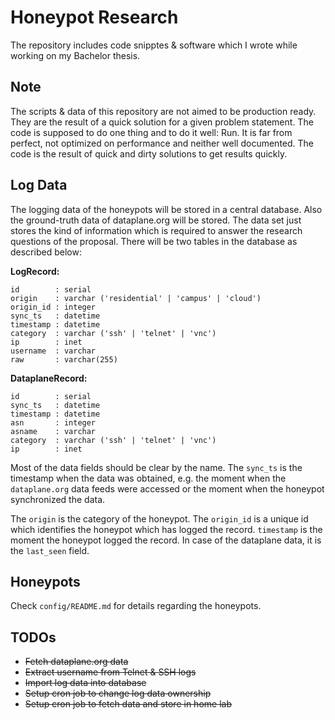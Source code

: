 # Honeypot Research

The repository includes code snipptes & software which I wrote while working on
my Bachelor thesis.

## Note

The scripts & data of this repository are not aimed to be production ready. They
are the result of a quick solution for a given problem statement. The code is
supposed to do one thing and to do it well: Run. It is far from perfect, not
optimized on performance and neither well documented. The code is the result of
quick and dirty solutions to get results quickly.


## Log Data

The logging data of the honeypots will be stored in a central database. Also the
ground-truth data of dataplane.org will be stored. The data set just stores the
kind of information which is required to answer the research questions of the
proposal. There will be two tables in the database as described below:

**LogRecord:**

```
id        : serial
origin    : varchar ('residential' | 'campus' | 'cloud')
origin_id : integer
sync_ts   : datetime
timestamp : datetime
category  : varchar ('ssh' | 'telnet' | 'vnc')
ip        : inet
username  : varchar
raw       : varchar(255)
```

**DataplaneRecord:**

```
id        : serial
sync_ts   : datetime
timestamp : datetime
asn       : integer
asname    : varchar
category  : varchar ('ssh' | 'telnet' | 'vnc')
ip        : inet
```

Most of the data fields should be clear by the name. The `sync_ts` is the
timestamp when the data was obtained, e.g. the moment when the `dataplane.org`
data feeds were accessed or the moment when the honeypot synchronized the data.

The `origin` is the category of the honeypot. The `origin_id` is a unique id
which identifies the honeypot which has logged the record. `timestamp` is the
moment the honeypot logged the record. In case of the dataplane data, it is the
`last_seen` field.


## Honeypots

Check `config/README.md` for details regarding the honeypots.


## TODOs

* ~~Fetch dataplane.org data~~
* ~~Extract username from Telnet & SSH logs~~
* ~~Import log data into database~~
* ~~Setup cron job to change log data ownership~~
* ~~Setup cron job to fetch data and store in home lab~~


